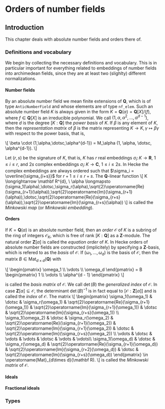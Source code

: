 # Orders of number fields

## Introduction

This chapter deals with absolute number fields and orders there of. 

### Definitions and vocabulary

We begin by collecting the necessary definitions and vocabulary. 
This is in particular important for everything related to embeddings of number fields into archimedean fields, since they are at least two (slighlty) different normalizations. 

#### Number fields

By an absolute number field we mean finite extensions of $\mathbf Q$, which is
of type `AnticNumberField` and whose elements are of type `nf_elem`. Such an
absolute number field $K$ is always given in the form $K = \mathbf Q(\alpha) =
\mathbf Q[X]/(f)$, where $f \in \mathbf Q[X]$ is an irreducible polynomial.  We
call $(1,\alpha,\alpha^2,\dotsc,\alpha^{d-1})$, where $d$ is the degree $[K :
\mathbf Q]$ the *power basis* of $K$. If $\beta$ is any element of $K$, then
the *representation matrix* of $\beta$ is the matrix representing $K \to K,
\gamma \mapsto \beta \gamma$ with respect to the power basis, that is,

\\[ \beta \cdot (1,\alpha,\dotsc,\alpha^{d-1}) = M_\alpha (1, \alpha, \dotsc, \alpha^{d-1}). \\]

Let $(r,s)$ be the signature of $K$, that is, $K$ has $r$ real embeddings $\sigma_i \colon K \to \mathbf{R}$, $1 \leq i \leq r$, and $2s$ complex embeddings $\sigma_i \colon K \to \mathbf{C}$, $1 \leq i \leq 2s$.
In Hecke the complex embeddings are always ordered such that $\sigma_i = \overline{\sigma_{i+s}}$ for $r + 1 \leq i \leq r + s$.
The $\mathbf{Q}$-linear function
\\[ K \longrightarrow \mathbf R^{d}, \ \alpha \longmapsto (\sigma_1(\alpha),\dotsc,\sigma_r(\alpha),\sqrt{2}\operatorname{Re}(\sigma_{r+1}(\alpha)),\sqrt{2}\operatorname{Im}(\sigma_{r+1}(\alpha)),\dotsc,\sqrt{2}\operatorname{Re}(\sigma_{r+s}(\alpha)),\sqrt{2}\operatorname{Im}(\sigma_{r+s}(\alpha)) \\]
is called the *Minkowski map* (or *Minkowski embedding*).

#### Orders

If $K = \mathbf Q(\alpha)$ is an absolute number field, then an *order* $\mathcal
O$ of $K$ is a subring of the ring of integers $\mathcal O_K$, which is free
of rank $[ K : \mathbf Q]$ as a $\mathbf Z$-module. The natural order $\mathbf
Z[\alpha]$ is called the *equation order* of $K$. In Hecke orders of absolute
number fields are constructed (implicitely) by specifying a $\mathbf Z$-basis,
which is refered to as the *basis* of $\mathcal O$. If
$(\omega_1,\dotsc,\omega_d)$ is the basis of $\mathcal O$, then the matrix $B
\in \operatorname{Mat}_{d \times d}(\mathbf Q)$ with

\\[ \begin{pmatrix} \omega_1 \\\\ \vdots \\\\ \omega_d \end{pmatrix} = B \begin{pmatrix} 1 \\\\ \vdots \\\\ \alpha^{d - 1} \end{pmatrix} \\]

is called the *basis matrix* of $\mathcal O$. We call $\det(B)$ the *generalized
index* of $\mathcal O$.  In case $\mathbf Z[\alpha] \subseteq \mathcal O$, the
determinant $\det(B)^{-1}$ is in fact equal to $[ \mathcal O : \mathbf Z[\alpha]]$
and is called the *index* of $\mathcal O$.
The matrix
\\[ \begin{pmatrix} 
\sigma_1(\omega_1) & \dotsc & \sigma_r(\omega_1) & \sqrt{2}\operatorname{Re}(\sigma_{r+1}(\omega_1)) & \sqrt{2}\operatorname{Im}(\sigma_{r+1}(\omega_1)) & \dotsc & \sqrt{2}\operatorname{Im}(\sigma_{r+s}(\omega_1)) \\\\
\sigma_1(\omega_2) & \dotsc & \sigma_r(\omega_2) & \sqrt{2}\operatorname{Re}(\sigma_{r+1}(\omega_2)) & \sqrt{2}\operatorname{Im}(\sigma_{r+1}(\omega_2)) & \dotsc  & \sqrt{2}\operatorname{Im}(\sigma_{r+s}(\omega_2)) \\\\
\vdots & \dotsc & \vdots & \vdots & \dotsc & \vdots & \vdots\\\\
\sigma_1(\omega_d) & \dotsc & \sigma_r(\omega_d) & \sqrt{2}\operatorname{Re}(\sigma_{r+1}(\omega_d)) & \sqrt{2}\operatorname{Im}(\sigma_{r+2}(\omega_d)) & \dotsc & \sqrt{2}\operatorname{Im}(\sigma_{r+s}(\omega_d))
\end{pmatrix}
\in \operatorname{Mat}_{d\times d}(\mathbf R).
\\]
is called the *Minkowski matrix* of $\mathcal O$.

#### Ideals

#### Fractional ideals

### Types
